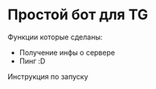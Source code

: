 # Простой бот для TG
Функции которые сделаны:
- Получение инфы о сервере
- Пинг :D

Инструкция по запуску
